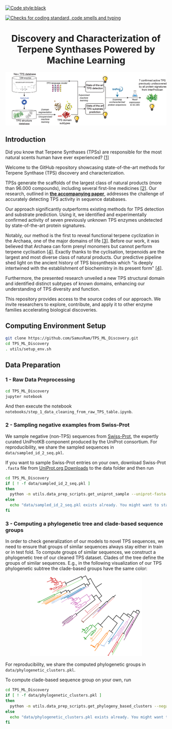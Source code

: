 [![Code style:black](https://img.shields.io/badge/code%20style-black-000000.svg)](https://github.com/ambv/black)

[![Checks for coding standard, code smells and typing](https://github.com/samusram/tps_ml_discovery/actions/workflows/ci.yml/badge.svg)](https://github.com/samusram/tps_ml_discovery/actions/workflows/ci.yml)
<div align="center">

# Discovery and Characterization of Terpene Synthases Powered by Machine Learning


![](data/fig_overview.png)
</div>

## Introduction

Did you know that Terpene Synthases (TPSs) are responsible for the most natural scents human have ever experienced? [[1]](https://pubmed.ncbi.nlm.nih.gov/21114471/)

Welcome to the GitHub repository showcasing state-of-the-art methods for Terpene Synthase (TPS) discovery and characterization. 


TPSs generate the scaffolds of the largest class of natural products (more than 96.000 compounds), including several first-line medicines [[2]](https://pubs.acs.org/doi/pdf/10.1021/acs.accounts.1c00296?casa_token=OzB4p1Y4nLoAAAAA:h85bm9CC10o33CQCMnhF1Th63mVD23YnnOGau7qhTjVhR7233XPV2-GS0LBDbIeQg-_LqjCS7ciCi7g). 
Our research, outlined in **[the accompanying paper](https://www.biorxiv.org/content/10.1101/2024.01.29.577750)**, addresses the challenge of accurately detecting TPS activity in sequence databases.

Our approach significantly outperforms existing methods for TPS detection and substrate prediction. Using it, we identified and experimentally confirmed activity of seven previously unknown TPS enzymes undetected by state-of-the-art protein signatures. 

Notably, our method is the first to reveal functional terpene cyclization in the Archaea, one of the major domains of life [[3]](https://www.nature.com/articles/nrmicro.2017.133).
Before our work, it was believed that Archaea can form prenyl monomers but cannot perform terpene cyclisation [[4]](https://academic.oup.com/femsre/article/47/2/fuad008/7081307). Exactly thanks to the cyclisation, terpenoids are the largest and most diverse class of natural products. Our predictive pipeline shed light on the ancient history of TPS biosynthesis which "is deeply intertwined with the establishment of biochemistry in its present form" [[4]](https://academic.oup.com/femsre/article/47/2/fuad008/7081307).

Furthermore, the presented research unveiled a new TPS structural domain and identified distinct subtypes of known domains, enhancing our understanding of TPS diversity and function.

This repository provides access to the source codes of our approach. We invite researchers to explore, contribute, and apply it to other enzyme families accelerating biological discoveries.


## Computing Environment Setup

```bash
git clone https://github.com/SamusRam/TPS_ML_Discovery.git
cd TPS_ML_Discovery
. utils/setup_env.sh
```

## Data Preparation
### 1 - Raw Data Preprocessing

```bash
cd TPS_ML_Discovery
jupyter notebook
```
And then execute the notebook `notebooks/step_1_data_cleaning_from_raw_TPS_table.ipynb`.

### 2 - Sampling negative examples from Swiss-Prot
We sample negative (non-TPS) sequences from [Swiss-Prot](https://www.expasy.org/resources/uniprotkb-swiss-prot), the expertly curated UniProtKB component produced by the UniProt consortium. 
For reproducibility, we share the sampled sequences in `data/sampled_id_2_seq.pkl`. 

If you want to sample Swiss-Prot entries on your own, download Swiss-Prot `.fasta` file from [UniProt.org Downloads](https://www.uniprot.org/help/downloads) to the data folder and then run

```bash
cd TPS_ML_Discovery
if [ ! -f data/sampled_id_2_seq.pkl ]
then
  python -m utils.data_prep_scripts.get_uniprot_sample --uniprot-fasta-path data/uniprot_sprot.fasta --sample-size 10000 > outputs/logs/swissprot_sampling.log 2>&1
else
  echo "data/sampled_id_2_seq.pkl exists already. You might want to stash it before re-writing the file by the sampling script."
fi
```

### 3 - Computing a phylogenetic tree and clade-based sequence groups
In order to check generalization of our models to novel TPS sequences, 
we need to ensure that groups of similar sequences always stay either in train or in test fold. 
To compute groups of similar sequences, we construct a phylogenetic tree of our cleaned TPS dataset. 
Clades of the tree define the groups of similar sequences. E.g., in the following visualization of our TPS phylogenetic subtree the clade-based groups have the same color:

<div align="center">

![](data/fig_phylogenetic_tree.png)

</div>

For reproducibility, we share the computed phylogenetic groups in `data/phylogenetic_clusters.pkl`. 

To compute clade-based sequence group on your own, run
```bash
cd TPS_ML_Discovery
if [ ! -f data/phylogenetic_clusters.pkl ]
then
  python -m utils.data_prep_scripts.get_phylogeny_based_clusters --negative-samples-path data/sampled_id_2_seq.pkl --tps-cleaned-csv-path data/TPS-Nov19_2023_verified_all_reactions.csv --n-workers 64 > outputs/logs/phylogenetic_clusters.log 2>&1
else
  echo "data/phylogenetic_clusters.pkl exists already. You might want to stash it before re-writing the file by the script for phylogenetic-tree based sequence clustering."
fi
```
